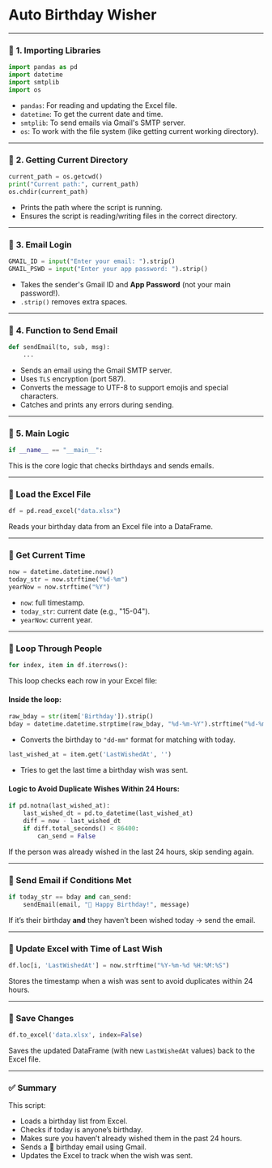 
# Auto Birthday Wisher


---

### 🔹 **1. Importing Libraries**
```python
import pandas as pd
import datetime
import smtplib
import os
```
- `pandas`: For reading and updating the Excel file.
- `datetime`: To get the current date and time.
- `smtplib`: To send emails via Gmail's SMTP server.
- `os`: To work with the file system (like getting current working directory).

---

### 🔹 **2. Getting Current Directory**
```python
current_path = os.getcwd()
print("Current path:", current_path)
os.chdir(current_path)
```
- Prints the path where the script is running.
- Ensures the script is reading/writing files in the correct directory.

---

### 🔹 **3. Email Login**
```python
GMAIL_ID = input("Enter your email: ").strip()
GMAIL_PSWD = input("Enter your app password: ").strip()
```
- Takes the sender's Gmail ID and **App Password** (not your main password!).
- `.strip()` removes extra spaces.

---

### 🔹 **4. Function to Send Email**
```python
def sendEmail(to, sub, msg):
    ...
```
- Sends an email using the Gmail SMTP server.
- Uses `TLS` encryption (port 587).
- Converts the message to UTF-8 to support emojis and special characters.
- Catches and prints any errors during sending.

---

### 🔹 **5. Main Logic**
```python
if __name__ == "__main__":
```
This is the core logic that checks birthdays and sends emails.

---

### 🔸 Load the Excel File
```python
df = pd.read_excel("data.xlsx")
```
Reads your birthday data from an Excel file into a DataFrame.

---

### 🔸 Get Current Time
```python
now = datetime.datetime.now()
today_str = now.strftime("%d-%m")
yearNow = now.strftime("%Y")
```
- `now`: full timestamp.
- `today_str`: current date (e.g., "15-04").
- `yearNow`: current year.

---

### 🔸 Loop Through People
```python
for index, item in df.iterrows():
```
This loop checks each row in your Excel file:

#### Inside the loop:
```python
raw_bday = str(item['Birthday']).strip()
bday = datetime.datetime.strptime(raw_bday, "%d-%m-%Y").strftime("%d-%m")
```
- Converts the birthday to `"dd-mm"` format for matching with today.

```python
last_wished_at = item.get('LastWishedAt', '')
```
- Tries to get the last time a birthday wish was sent.

#### Logic to Avoid Duplicate Wishes Within 24 Hours:
```python
if pd.notna(last_wished_at):
    last_wished_dt = pd.to_datetime(last_wished_at)
    diff = now - last_wished_dt
    if diff.total_seconds() < 86400:
        can_send = False
```
If the person was already wished in the last 24 hours, skip sending again.

---

### 🔸 Send Email if Conditions Met
```python
if today_str == bday and can_send:
    sendEmail(email, "🎉 Happy Birthday!", message)
```
If it’s their birthday **and** they haven’t been wished today → send the email.

---

### 🔸 Update Excel with Time of Last Wish
```python
df.loc[i, 'LastWishedAt'] = now.strftime("%Y-%m-%d %H:%M:%S")
```
Stores the timestamp when a wish was sent to avoid duplicates within 24 hours.

---

### 🔸 Save Changes
```python
df.to_excel('data.xlsx', index=False)
```
Saves the updated DataFrame (with new `LastWishedAt` values) back to the Excel file.

---

### ✅ Summary
This script:
- Loads a birthday list from Excel.
- Checks if today is anyone’s birthday.
- Makes sure you haven’t already wished them in the past 24 hours.
- Sends a 🎉 birthday email using Gmail.
- Updates the Excel to track when the wish was sent.


